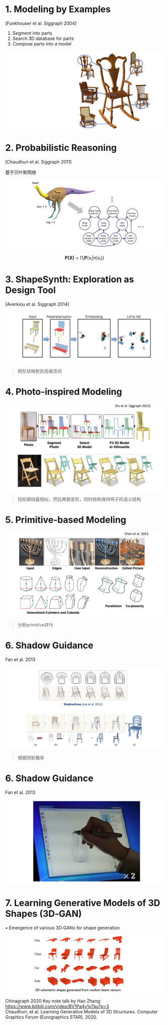 # 1. Modeling by Examples    
[Funkhouser et al. Siggraph 2004]   
 
1. Segment into parts    
2. Search 3D database for parts    
3. Compose parts into a model    

![](../assets/建模62.png)    

# 2. Probabilistic Reasoning    
[Chaudhuri et al. Siggraph 2011]    

基于贝叶斯网络    

![](../assets/建模64-1.png)    

$$
\mathbf{P(X)} =\prod_i\mathbf{P}\left ( x_i|\pi (x_i) \right )
$$

# 3. ShapeSynth: Exploration as Design Tool      
[Averkiou et al. Siggraph 2014]    

![](../assets/建模66.png) 

> 把形状映射到高维空间

# 4. Photo‐inspired Modeling     
    

![](../assets/建模67.png)    

> 找轮廓线最相似，然后再做变形，同时结构保持椅子的语义结构

# 5. Primitive‐based Modeling    
     

![](../assets/建模69.png)    

> 分析primitive并fit

# 6. Shadow Guidance    
Fan et al. 2013    

![](../assets/建模70.png)    

> 根据阴影概率

# 6. Shadow Guidance    
Fan et al. 2013     

![](../assets/建模71.png)    


# 7. Learning Generative Models of 3D Shapes (3D‐GAN)    

• Emergence of various 3D‐GANs for shape generation    

![](../assets/建模72.png)    


Chinagraph 2020 Key note talk by Hao Zhang:    
<https://www.bilibili.com/video/BV1Pa4y1x7au?p=3>    
Chaudhuri, et al. Learning Generative Models of 3D Structures. Computer Graphics Forum (Eurographics STAR), 2020.     
  



